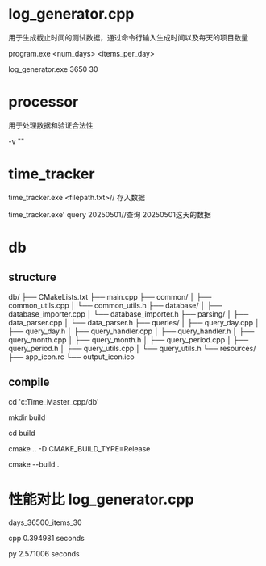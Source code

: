 # log_generator.cpp
用于生成截止时间的测试数据，通过命令行输入生成时间以及每天的项目数量

program.exe <num_days> <items_per_day>

log_generator.exe 3650 30

# processor
用于处理数据和验证合法性

-v "<yourfielpath>"


# time_tracker
time_tracker.exe <filepath.txt>// 存入数据

time_tracker.exe' query 20250501//查询 20250501这天的数据

# db
## structure
db/
├── CMakeLists.txt
├── main.cpp
├── common/
│   ├── common_utils.cpp
│   └── common_utils.h
├── database/
│   ├── database_importer.cpp
│   └── database_importer.h
├── parsing/
│   ├── data_parser.cpp
│   └── data_parser.h
├── queries/
│   ├── query_day.cpp
│   ├── query_day.h
│   ├── query_handler.cpp
│   ├── query_handler.h
│   ├── query_month.cpp
│   ├── query_month.h
│   ├── query_period.cpp
│   ├── query_period.h
│   ├── query_utils.cpp
│   └── query_utils.h
└── resources/
    ├── app_icon.rc
    └── output_icon.ico
## compile
cd 'c:Time_Master_cpp/db'

mkdir build

cd build

cmake .. -D CMAKE_BUILD_TYPE=Release

cmake --build .


# 性能对比 log_generator.cpp
days_36500_items_30

cpp 0.394981 seconds

py 2.571006 seconds

